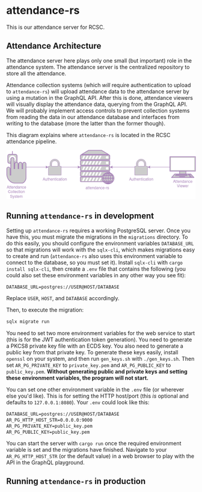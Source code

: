 # attendance-rs

This is our attendance server for RCSC. 

## Attendance Architecture

The attendance server here plays only one small (but important) role in the attendance system. The attendance server is the centralized repository to store all the attendance. 

Attendance collection systems (which *will* require authentication to upload to `attendance-rs`) will upload attendance data to the attendance server by using a mutation in the GraphQL API. After this is done, attendance viewers will visually display the attendance data, querying from the GraphQL API. We will probably implement access controls to prevent collection systems from reading the data in our attendance database and interfaces from writing to the database (more the latter than the former though).

This diagram explains where `attendance-rs` is located in the RCSC attendance pipeline.

![attendance-rs diagram](graphics/attendance-rs-diagram.png)

## Running `attendance-rs` in development

Setting up `attendance-rs` requires a working PostgreSQL server. Once you have this, you must migrate the migrations in the `migrations` directory. To do this easily, you should configure the environment variables `DATABASE_URL` so that migrations will work with the `sqlx-cli`, which makes migrations easy to create and run (`attendance-rs` also uses this environment variable to connect to the database, so you must set it).
Install `sqlx-cli` with `cargo install sqlx-cli`, then create a `.env` file that contains the following (you could also set these environment variables in any other way you see fit): 

```
DATABASE_URL=postgres://USER@HOST/DATABASE
```

Replace `USER`, `HOST`, and `DATABASE` accordingly.

Then, to execute the migration:

``` sh
sqlx migrate run
```

You need to set two more environment variables for the web service to start (this is for the JWT authentication token generation). You need to generate a PKCS8 private key file with an ECDS key. You also need to generate a public key from that private key. To generate these keys easily, install `openssl` on your system, and then run `gen_keys.sh` with `./gen_keys.sh`. Then set `AR_PG_PRIVATE_KEY` to `private_key.pem` and `AR_PG_PUBLIC_KEY` to `public_key.pem`. **Without generating public and private keys and setting these environment variables, the program will not start.**

You can set one other environment variable in the `.env` file (or wherever else you'd like). This is for setting the HTTP host/port (this *is* optional and defaults to `127.0.0.1:8080`). Your `.env` could look like this:

``` 
DATABASE_URL=postgres://USER@HOST/DATABASE
AR_PG_HTTP_HOST_STR=0.0.0.0:9000
AR_PG_PRIVATE_KEY=public_key.pem
AR_PG_PUBLIC_KEY=public_key.pem
```

You can start the server with `cargo run` once the required environment variable is set and the migrations have finished. Navigate to your `AR_PG_HTTP_HOST_STR` (or the default value) in a web browser to play with the API in the GraphQL playground.

## Running `attendance-rs` in production

